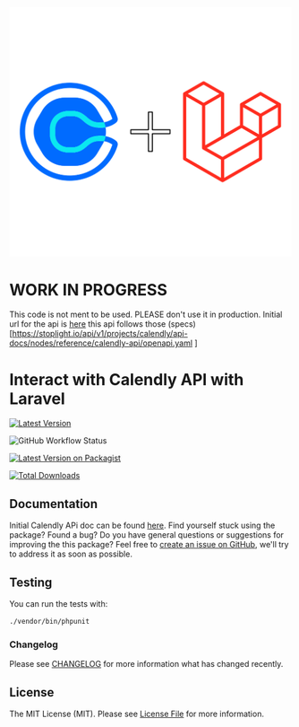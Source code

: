 <p align="center"><img src="/art/logo.svg" alt="Social Card of Laravel Calendly"></p>

# WORK IN PROGRESS

This code is not ment to be used. PLEASE don't use it in production.
Initial url for the api is [here](https://stoplight.io/api/v1/projects/calendly/api-docs/nodes/reference/calendly-api/openapi.yaml) this api follows those (specs)[https://stoplight.io/api/v1/projects/calendly/api-docs/nodes/reference/calendly-api/openapi.yaml
]

# Interact with Calendly API with Laravel

[![Latest Version](https://img.shields.io/github/release/typedin/laravel-calendly.svg?style=flat-square)](https://github.com/typedin/laravel-calendly/releases)

![GitHub Workflow Status](https://img.shields.io/github/workflow/status/typedin/laravel-calendly/run-tests?label=tests)

[![Latest Version on Packagist](https://img.shields.io/packagist/v/typedin/laravel-calendly.svg?style=flat-square)](https://packagist.org/packages/typedin/laravel-calendly)

[![Total Downloads](https://img.shields.io/packagist/dt/typedin/laravel-calendly.svg?style=flat-square)](https://packagist.org/packages/typedin/laravel-calendly)

## Documentation
Initial Calendly APi doc can be found [here](https://developer.calendly.com/api-docs).
Find yourself stuck using the package? Found a bug? Do you have general questions or suggestions for improving the this package? Feel free to [create an issue on GitHub](https://github.com/typedin/laravel-calendly/issues), we'll try to address it as soon as possible.

## Testing

You can run the tests with:

```bash
./vendor/bin/phpunit
```

### Changelog

Please see [CHANGELOG](CHANGELOG.md) for more information what has changed recently.

## License

The MIT License (MIT). Please see [License File](LICENSE.md) for more information.
